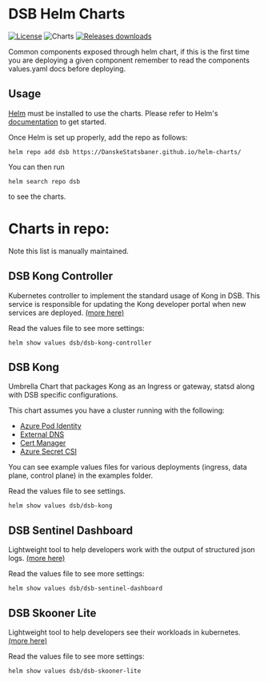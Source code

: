 # DSB Helm Charts
[![License](https://img.shields.io/badge/License-Apache%202.0-blue.svg)](https://opensource.org/licenses/Apache-2.0) ![Charts](https://github.com/DanskeStatsbaner/helm-charts/workflows/Release%20Charts/badge.svg?branch=main) [![Releases downloads](https://img.shields.io/github/downloads/DanskeStatsbaner/helm-charts/total.svg)](https://github.com/DanskeStatsbaner/helm-charts/releases)

Common components exposed through helm chart, if this is the first time you are deploying a given component remember to read the components values.yaml docs before deploying.

## Usage

[Helm](https://helm.sh) must be installed to use the charts.
Please refer to Helm's [documentation](https://helm.sh/docs/) to get started.

Once Helm is set up properly, add the repo as follows:

```console
helm repo add dsb https://DanskeStatsbaner.github.io/helm-charts/
```

You can then run 

```
helm search repo dsb
```

to see the charts.

# Charts in repo:
Note this list is manually maintained.

## DSB Kong Controller
Kubernetes controller to implement the standard usage of Kong in DSB. This service is responsible for updating the Kong developer portal when new services are deployed. [(more here)](https://bitbucket.dsb.dk/projects/DOT/repos/dsb.kong.controller/browse)

Read the values file to see more settings:

```
helm show values dsb/dsb-kong-controller
```

## DSB Kong
Umbrella Chart that packages Kong as an Ingress or gateway, statsd along with DSB specific configurations.

This chart assumes you have a cluster running with the following:
- [Azure Pod Identity](https://github.com/Azure/aad-pod-identity)
- [External DNS](https://github.com/kubernetes-sigs/external-dns)
- [Cert Manager](https://cert-manager.io/docs/)
- [Azure Secret CSI](https://github.com/Azure/secrets-store-csi-driver-provider-azure)

You can see example values files for various deployments (ingress, data plane, control plane) in the examples folder.

Read the values file to see settings.

```
helm show values dsb/dsb-kong
```

## DSB Sentinel Dashboard
Lightweight tool to help developers work with the output of structured json logs. [(more here)](https://github.com/DanskeStatsbaner/tool-dsb-sentinel-dashboard)

Read the values file to see more settings:

```
helm show values dsb/dsb-sentinel-dashboard
```

## DSB Skooner Lite
Lightweight tool to help developers see their workloads in kubernetes. [(more here)](https://github.com/DanskeStatsbaner/tool-dsb-skooner-lite)

Read the values file to see more settings:

```
helm show values dsb/dsb-skooner-lite
```
